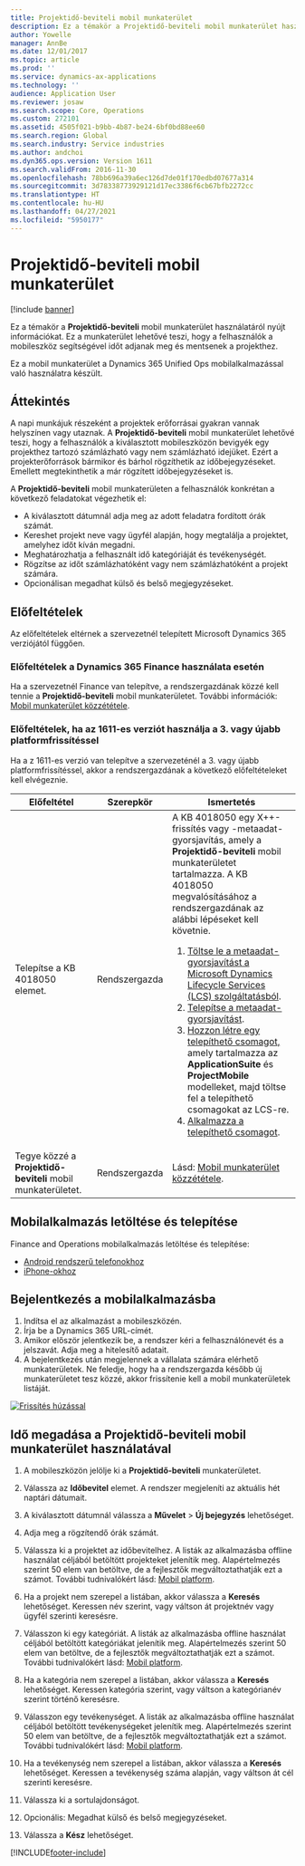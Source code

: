 ```yaml
---
title: Projektidő-beviteli mobil munkaterület
description: Ez a témakör a Projektidő-beviteli mobil munkaterület használatáról nyújt információkat. Ez a munkaterület lehetővé teszi, hogy a felhasználók a mobileszköz segítségével időt adjanak meg és mentsenek a projekthez.
author: Yowelle
manager: AnnBe
ms.date: 12/01/2017
ms.topic: article
ms.prod: ''
ms.service: dynamics-ax-applications
ms.technology: ''
audience: Application User
ms.reviewer: josaw
ms.search.scope: Core, Operations
ms.custom: 272101
ms.assetid: 4505f021-b9bb-4b87-be24-6bf0bd88ee60
ms.search.region: Global
ms.search.industry: Service industries
ms.author: andchoi
ms.dyn365.ops.version: Version 1611
ms.search.validFrom: 2016-11-30
ms.openlocfilehash: 78bb696a39a6ec126d7de01f170edbd07677a314
ms.sourcegitcommit: 3d78338773929121d17ec3386f6cb67bfb2272cc
ms.translationtype: HT
ms.contentlocale: hu-HU
ms.lasthandoff: 04/27/2021
ms.locfileid: "5950177"
---
```

# <a name="project-time-entry-mobile-workspace"></a>Projektidő-beviteli mobil munkaterület

[!include [banner](../includes/banner.md)]

Ez a témakör a **Projektidő-beviteli** mobil munkaterület használatáról nyújt információkat. Ez a munkaterület lehetővé teszi, hogy a felhasználók a mobileszköz segítségével időt adjanak meg és mentsenek a projekthez.

Ez a mobil munkaterület a Dynamics 365 Unified Ops mobilalkalmazással való használatra készült. 

## <a name="overview"></a>Áttekintés
A napi munkájuk részeként a projektek erőforrásai gyakran vannak helyszínen vagy utaznak. A **Projektidő-beviteli** mobil munkaterület lehetővé teszi, hogy a felhasználók a kiválasztott mobileszközön bevigyék egy projekthez tartozó számlázható vagy nem számlázható idejüket. Ezért a projekterőforrások bármikor és bárhol rögzíthetik az időbejegyzéseket. Emellett megtekinthetik a már rögzített időbejegyzéseket is. 

A **Projektidő-beviteli** mobil munkaterületen a felhasználók konkrétan a következő feladatokat végezhetik el:

-   A kiválasztott dátumnál adja meg az adott feladatra fordított órák számát.
-   Kereshet projekt neve vagy ügyfél alapján, hogy megtalálja a projektet, amelyhez időt kíván megadni.
-   Meghatározhatja a felhasznált idő kategóriáját és tevékenységét.
-   Rögzítse az időt számlázhatóként vagy nem számlázhatóként a projekt számára.
-   Opcionálisan megadhat külső és belső megjegyzéseket.

## <a name="prerequisites"></a>Előfeltételek
Az előfeltételek eltérnek a szervezetnél telepített Microsoft Dynamics 365 verziójától függően.

### <a name="prerequisites-if-you-use-dynamics-365-finance"></a>Előfeltételek a Dynamics 365 Finance használata esetén
Ha a szervezetnél Finance van telepítve, a rendszergazdának közzé kell tennie a **Projektidő-beviteli** mobil munkaterületet. További információk: [Mobil munkaterület közzététele](/dynamics365/fin-ops-core/dev-itpro/mobile-apps/publish-mobile-workspace).

### <a name="prerequisites-if-you-use-version-1611-with-platform-update-3-or-later"></a>Előfeltételek, ha az 1611-es verziót használja a 3. vagy újabb platformfrissítéssel
Ha a z 1611-es verzió van telepítve a szervezeténél a 3. vagy újabb platformfrissítéssel, akkor a rendszergazdának a következő előfeltételeket kell elvégeznie. 

<table>
<thead>
<tr class="header">
<th>Előfeltétel</th>
<th>Szerepkör</th>
<th>Ismertetés</th>
</tr>
</thead>
<tbody>
<tr class="odd">

<td>Telepítse a KB 4018050 elemet.</td>
<td>Rendszergazda</td>
<td>A KB 4018050 egy X++-frissítés vagy -metaadat-gyorsjavítás, amely a <strong>Projektidő-beviteli</strong> mobil munkaterületet tartalmazza. A KB 4018050 megvalósításához a rendszergazdának az alábbi lépéseket kell követnie.
<ol>
<li><a href="/dynamics365/fin-ops-core/dev-itpro/migration-upgrade/download-hotfix-lcs">Töltse le a metaadat-gyorsjavítást a Microsoft Dynamics Lifecycle Services (LCS) szolgáltatásból</a>.</li>
<li><a href="/dynamics365/fin-ops-core/dev-itpro/migration-upgrade/install-metadata-hotfix-package">Telepítse a metaadat-gyorsjavítást</a>.</li>
<li><a href="/dynamics365/fin-ops-core/dev-itpro/deployment/create-apply-deployable-package">Hozzon létre egy telepíthető csomagot,</a> amely tartalmazza az <strong>ApplicationSuite</strong> és <strong>ProjectMobile</strong> modelleket, majd töltse fel a telepíthető csomagokat az LCS-re.</li>
<li><a href="/dynamics365/fin-ops-core/dev-itpro/deployment/apply-deployable-package-system">Alkalmazza a telepíthető csomagot</a>.</li>

</ol></td>
</tr>
<tr class="even">
<td>Tegye közzé a <strong>Projektidő-beviteli</strong> mobil munkaterületet.</td>
<td>Rendszergazda</td>
<td>Lásd: <a href="/dynamics365/fin-ops-core/dev-itpro/mobile-apps/publish-mobile-workspace">Mobil munkaterület közzététele</a>.</td>
</tr>
</tbody>
</table>

## <a name="download-and-install-the-mobile-app"></a>Mobilalkalmazás letöltése és telepítése

Finance and Operations mobilalkalmazás letöltése és telepítése:

-   [Android rendszerű telefonokhoz](https://go.microsoft.com/fwlink/?linkid=850662)
-   [iPhone-okhoz](https://go.microsoft.com/fwlink/?linkid=850663)

## <a name="sign-in-to-the-mobile-app"></a>Bejelentkezés a mobilalkalmazásba
1.  Indítsa el az alkalmazást a mobileszközén.
2.  Írja be a Dynamics 365 URL-címét.
3.  Amikor először jelentkezik be, a rendszer kéri a felhasználónevét és a jelszavát. Adja meg a hitelesítő adatait.
4.  A bejelentkezés után megjelennek a vállalata számára elérhető munkaterületek. Ne feledje, hogy ha a rendszergazda később új munkaterületet tesz közzé, akkor frissítenie kell a mobil munkaterületek listáját.

[![Frissítés húzással](./media/pull-to-refresh-list-of-workspaces-183x300.png)](./media/pull-to-refresh-list-of-workspaces.png)

## <a name="enter-time-by-using-the-project-time-entry-mobile-workspace"></a>Idő megadása a Projektidő-beviteli mobil munkaterület használatával
1.  A mobileszközön jelölje ki a **Projektidő-beviteli** munkaterületet.
2.  Válassza az **Időbevitel** elemet. A rendszer megjeleníti az aktuális hét naptári dátumait.
3.  A kiválasztott dátumnál válassza a **Művelet** &gt; **Új bejegyzés** lehetőséget.
4.  Adja meg a rögzítendő órák számát.
5.  Válassza ki a projektet az időbevitelhez. A listák az alkalmazásba offline használat céljából betöltött projekteket jelenítik meg. Alapértelmezés szerint 50 elem van betöltve, de a fejlesztők megváltoztathatják ezt a számot. További tudnivalókért lásd: [Mobil platform](/dynamics365/fin-ops-core/dev-itpro/mobile-apps/mobile-app-home-page).
6.  Ha a projekt nem szerepel a listában, akkor válassza a **Keresés** lehetőséget. Keressen név szerint, vagy váltson át projektnév vagy ügyfél szerinti keresésre.
7.  Válasszon ki egy kategóriát. A listák az alkalmazásba offline használat céljából betöltött kategóriákat jelenítik meg. Alapértelmezés szerint 50 elem van betöltve, de a fejlesztők megváltoztathatják ezt a számot. További tudnivalókért lásd: [Mobil platform](/dynamics365/fin-ops-core/dev-itpro/mobile-apps/mobile-app-home-page).
8.  Ha a kategória nem szerepel a listában, akkor válassza a **Keresés** lehetőséget. Keressen kategória szerint, vagy váltson a kategórianév szerint történő keresésre.
9.  Válasszon egy tevékenységet. A listák az alkalmazásba offline használat céljából betöltött tevékenységeket jelenítik meg. Alapértelmezés szerint 50 elem van betöltve, de a fejlesztők megváltoztathatják ezt a számot. További tudnivalókért lásd: [Mobil platform](/dynamics365/fin-ops-core/dev-itpro/mobile-apps/mobile-app-home-page).
10. Ha a tevékenység nem szerepel a listában, akkor válassza a **Keresés** lehetőséget. Keressen a tevékenység száma alapján, vagy váltson át cél szerinti keresésre.

11. Válassza ki a sortulajdonságot.
12. Opcionális: Megadhat külső és belső megjegyzéseket.
13. Válassza a **Kész** lehetőséget.


[!INCLUDE[footer-include](../includes/footer-banner.md)]